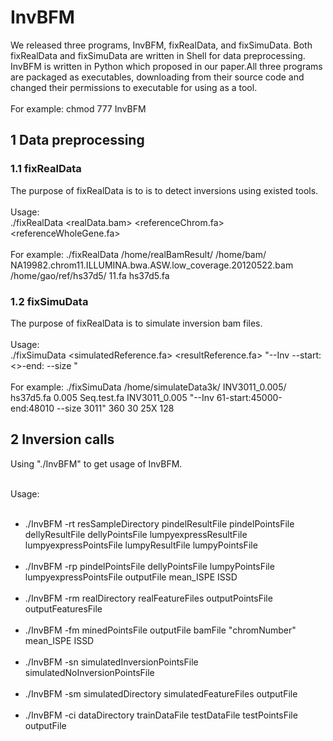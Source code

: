 # InvBFM
We released three programs, InvBFM, fixRealData, and fixSimuData.
Both fixRealData and fixSimuData are written in Shell for data preprocessing. 
InvBFM is written in Python which proposed in our paper.All three programs are packaged as executables, 
downloading from their source code and changed their permissions to executable for using as a tool.
<br /> <br />
For example: chmod 777 InvBFM
## 1 Data preprocessing
### 1.1 fixRealData
The purpose of fixRealData is to is to detect inversions using existed tools.
<br /><br />
Usage: <br />
./fixRealData <resultDirectory> <realBamDirectory> <realData.bam> <referenceDirectory> <referenceChrom.fa> <referenceWholeGene.fa>
<br /><br />
For example: ./fixRealData /home/realBamResult/ /home/bam/ NA19982.chrom11.ILLUMINA.bwa.ASW.low_coverage.20120522.bam /home/gao/ref/hs37d5/ 11.fa hs37d5.fa

### 1.2 fixSimuData
The purpose of fixRealData is to simulate inversion bam files.
<br /><br />
Usage: <br />
./fixSimuData <simulatedTopDirectory> <simulatedSecondaryDirectory> <simulatedReference.fa> <deviation> <resultReference.fa> <output> \"--Inv <firstStartPosition>--start:<>-end:<firstEndPosition> --size <inversionLength>\" <ISPE> <ISSD> <coverage> <readLength>
<br /><br />
For example: ./fixSimuData /home/simulateData3k/ INV3011_0.005/  hs37d5.fa 0.005 Seq.test.fa INV3011_0.005 "--Inv 61-start:45000-end:48010 --size 3011" 360 30 25X 128
## 2 Inversion calls
Using "./InvBFM" to get usage of InvBFM.
<br /><br />

Usage: <br /><br />
* ./InvBFM -rt resSampleDirectory  pindelResultFile  pindelPointsFile  dellyResultFile dellyPointsFile lumpyexpressResultFile lumpyexpressPointsFile lumpyResultFile lumpyPointsFile
<br /><br />
* ./InvBFM -rp pindelPointsFile dellyPointsFile lumpyPointsFile lumpyexpressPointsFile outputFile mean_ISPE ISSD
<br /><br />
* ./InvBFM -rm realDirectory realFeatureFiles outputPointsFile outputFeaturesFile
<br /><br />
* ./InvBFM -fm minedPointsFile outputFile bamFile "chromNumber" mean_ISPE ISSD
<br /><br />
* ./InvBFM -sn simulatedInversionPointsFile simulatedNoInversionPointsFile
<br /><br />
* ./InvBFM -sm simulatedDirectory simulatedFeatureFiles outputFile
<br /><br />
* ./InvBFM -ci dataDirectory trainDataFile testDataFile testPointsFile outputFile
<br />
